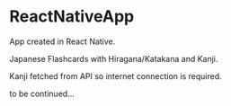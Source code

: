 # ReactNativeApp
App created in React Native.

Japanese Flashcards with Hiragana/Katakana and Kanji. 

Kanji fetched from API so internet connection is required.

to be continued...
